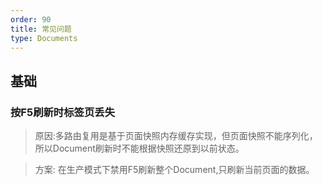 ```yaml
---
order: 90
title: 常见问题
type: Documents
---
```


## 基础

### 按F5刷新时标签页丢失

> 原因:多路由复用是基于页面快照内存缓存实现，但页面快照不能序列化，所以Document刷新时不能根据快照还原到以前状态。

> 方案: 在生产模式下禁用F5刷新整个Document,只刷新当前页面的数据。

